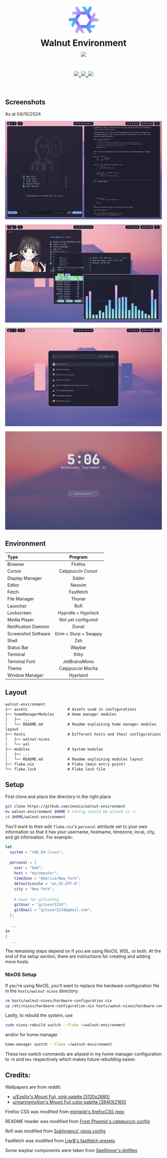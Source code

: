 <h1 align="center">
   <img src="./.github/assets/logo/nixos-logo.png  " width="100px" /> 
   <br>
      Walnut Environment
   <br>
      <img src="https://raw.githubusercontent.com/catppuccin/catppuccin/main/assets/palette/macchiato.png" width="600px" /> <br>
   <div align="center">

   <div align="center">
      <p></p>
      <div align="center">
         <a href="https://github.com/zenoix/walnut-environment/">
            <img src="https://img.shields.io/github/repo-size/zenoix/walnut-environment?color=C6A0F6&labelColor=303446&style=for-the-badge&logo=github&logoColor=C6A0F6">
         </a>
         <a = href="https://nixos.org">
            <img src="https://img.shields.io/badge/NixOS-24.05-blue.svg?style=for-the-badge&labelColor=303446&logo=NixOS&logoColor=white&color=91D7E3">
         </a>
         <a href="https://github.com/zenoix/walnut-environment/blob/main/LICENSE">
            <img src="https://img.shields.io/static/v1.svg?style=for-the-badge&label=License&message=MIT&colorA=313244&colorB=F5A97F&logo=unlicense&logoColor=F5A97F&"/>
         </a>
      </div>
      <br>
   </div>
</h1>

## Screenshots

As at 04/10/2024

![Desktop1](./.github/assets/screenshots/desktop1.png)

![Desktop2](./.github/assets/screenshots/desktop2.png)

![Rofi](./.github/assets/screenshots/rofi.png)

![Hyprlock](./.github/assets/screenshots/hyprlock.png)


## Environment


| Type           | Program      |
| :------------- | :----------: |
| Browser         | Firefox |
| Cursor     | Catppuccin Cursor |
| Display Manager     | Sddm |
| Editor         | Neovim |
| Fetch         | Fastfetch |
| File Manager   | Thunar |
| Launcher       | Rofi |
| Lockscreen       | Hypridle + Hyprlock |
| Media Player     | Not yet configured |
| Notification Daemon       | Dunst |
| Screenshot Software    | Grim + Slurp + Swappy |
| Shell          | Zsh |
| Status Bar     | Waybar |
| Terminal       | Kitty |
| Terminal Font  | JetBrainsMono |
| Theme         | Catppuccin Mocha |
| Window Manager | Hyprland |

## Layout

```
walnut-environment
├── assets                  # Assets used in configurations
├── homeManagerModules      # Home manager modules
│   ├── ...
│   └── README.md           # Readme explaining home manager modules layout
├── hosts                   # Different hosts and their configurations
│   ├── walnut-nixos
│   └── wsl
├── modules                 # System modules
│   ├── ...
│   └── README.md           # Readme explaining modules layout
├── flake.nix               # Flake (main entry point)
└── flake.lock              # Flake lock file
```

## Setup

First clone and place the directory in the right place
```sh
git clone https://github.com/zenoix/walnut-environment
mv walnut-environment $HOME # Config should be placed in ~/
cd $HOME/walnut-environment
```

You'll want to then edit `flake.nix`'s  `personal` attribute set to your own information so that it has your username, hostname, timezone, local, city, and git information. For example:

```nix
let
  system = "x86_64-linux";

  personal = {
    user = "bob";
    host = "mycomputer";
    timeZone = "America/New_York";
    defaultLocale = "en_US.UTF-8";
    city = "New York";

    # Used for gitconfig
    gitUser = "gituser1234";
    gitEmail = "gituser1234@gmail.com";
  };

  ...
in
{
  ...
```

The remaining steps depend on if you are using NixOS, WSL, or both. At the end of the setup section, there are instructions for creating and adding more hosts.

### NixOS Setup

If you're using NixOS, you'll want to replace the hardware configuration file in the `hosts/walnut-nixos` directory:

```sh
rm hosts/walnut-nixos/hardware-configuration.nix
cp /etc/nixos/hardware-configuration.nix hosts/wanut-nixos/hardware-configuration.nix
```

Lastly, to rebuild the system, use 
```sh
sudo nixos-rebuild switch --flake ~/walnut-environment
```
and/or for home manager
```sh
home-manager switch --flake ~/walnut-environment
```

These two switch commands are aliased in my home manager configuration to `rb` and `hms` respectively which makes future rebuilding easier. 

## Credits:

Wallpapers are from reddit:
- [u/Ezellix's Mount Fuji, pink palette [5120x2880]](https://www.reddit.com/r/wallpaper/comments/p4zvb7/mount_fuji_pink_palette_5120x2880/)
- [u/marinemotion's Mount Fuji color palette [3840X2160]](https://www.reddit.com/r/wallpaper/comments/q5qc1v/mount_fuji_color_palette_3840x2160/)

Firefox CSS was modified from [mimipile's firefoxCSS repo](https://github.com/mimipile/firefoxCSS)

README header was modified from [Frost Pheonix's catppuccin config](https://github.com/Frost-Phoenix/nixos-config/blob/catppuccin/README.md)

Rofi was modified from [Sukhmancs' nixos config](https://github.com/sukhmancs/nixos-configs)

Fastfetch was modified from [LierB's fastfetch presets](https://github.com/LierB/fastfetch)

Some waybar components were taken from [Spelljinxer's dotfiles](https://github.com/Spelljinxer/dotfiles)
